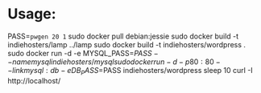 # Usage:

PASS=`pwgen 20 1`
sudo docker pull debian:jessie
sudo docker build -t indiehosters/lamp ../lamp
sudo docker build -t indiehosters/wordpress .
sudo docker run -d -e MYSQL_PASS=$PASS --name mysql indiehosters/mysql
sudo docker run -d -p 80:80 --link mysql:db -e DB_PASS=$PASS indiehosters/wordpress
sleep 10
curl -I http://localhost/
